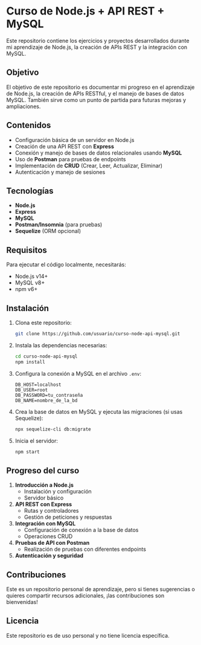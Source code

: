 # Curso de Node.js + API REST + MySQL

Este repositorio contiene los ejercicios y proyectos desarrollados durante mi aprendizaje de Node.js, la creación de APIs REST y la integración con MySQL.

## Objetivo

El objetivo de este repositorio es documentar mi progreso en el aprendizaje de Node.js, la creación de APIs RESTful, y el manejo de bases de datos MySQL. También sirve como un punto de partida para futuras mejoras y ampliaciones.

## Contenidos

- Configuración básica de un servidor en Node.js
- Creación de una API REST con **Express**
- Conexión y manejo de bases de datos relacionales usando **MySQL**
- Uso de **Postman** para pruebas de endpoints
- Implementación de **CRUD** (Crear, Leer, Actualizar, Eliminar)
- Autenticación y manejo de sesiones

## Tecnologías

- **Node.js**
- **Express**
- **MySQL**
- **Postman/Insomnia** (para pruebas)
- **Sequelize** (ORM opcional)

## Requisitos

Para ejecutar el código localmente, necesitarás:

- Node.js v14+
- MySQL v8+
- npm v6+

## Instalación

1. Clona este repositorio:
    ```bash
    git clone https://github.com/usuario/curso-node-api-mysql.git
    ```

2. Instala las dependencias necesarias:
    ```bash
    cd curso-node-api-mysql
    npm install
    ```

3. Configura la conexión a MySQL en el archivo `.env`:
    ```env
    DB_HOST=localhost
    DB_USER=root
    DB_PASSWORD=tu_contraseña
    DB_NAME=nombre_de_la_bd
    ```

4. Crea la base de datos en MySQL y ejecuta las migraciones (si usas Sequelize):
    ```bash
    npx sequelize-cli db:migrate
    ```

5. Inicia el servidor:
    ```bash
    npm start
    ```

## Progreso del curso

1. **Introducción a Node.js**
    - Instalación y configuración
    - Servidor básico
2. **API REST con Express**
    - Rutas y controladores
    - Gestión de peticiones y respuestas
3. **Integración con MySQL**
    - Configuración de conexión a la base de datos
    - Operaciones CRUD
4. **Pruebas de API con Postman**
    - Realización de pruebas con diferentes endpoints
5. **Autenticación y seguridad**

## Contribuciones

Este es un repositorio personal de aprendizaje, pero si tienes sugerencias o quieres compartir recursos adicionales, ¡las contribuciones son bienvenidas!

## Licencia

Este repositorio es de uso personal y no tiene licencia específica.
